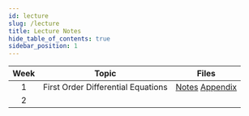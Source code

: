```yaml
---
id: lecture
slug: /lecture
title: Lecture Notes
hide_table_of_contents: true
sidebar_position: 1
---
```


| **Week** | **Topic** | **Files** |
| :------: | :--------:| :--------:|
| 1 | First Order Differential Equations | [Notes](/pdf/lectures/KIX1002_week1.pdf) [Appendix](/pdf/lectures/KIX1002_appendix_week1) |
| 2 | 
